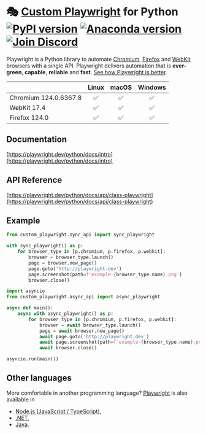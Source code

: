# 🎭 [Custom Playwright](https://playwright.dev) for Python [![PyPI version](https://badge.fury.io/py/custom-playwright.svg)](https://pypi.python.org/pypi/custom-playwright/) [![Anaconda version](https://img.shields.io/conda/v/microsoft/custom-playwright)](https://anaconda.org/Microsoft/custom-playwright) [![Join Discord](https://img.shields.io/badge/join-discord-infomational)](https://aka.ms/playwright/discord)

Playwright is a Python library to automate [Chromium](https://www.chromium.org/Home), [Firefox](https://www.mozilla.org/en-US/firefox/new/) and [WebKit](https://webkit.org/) browsers with a single API. Playwright delivers automation that is **ever-green**, **capable**, **reliable** and **fast**. [See how Playwright is better](https://playwright.dev/python).

|                                                                     | Linux | macOS | Windows |
| :------------------------------------------------------------------ | :---: | :---: | :-----: |
| Chromium <!-- GEN:chromium-version -->124.0.6367.8<!-- GEN:stop --> |  ✅   |  ✅   |   ✅    |
| WebKit <!-- GEN:webkit-version -->17.4<!-- GEN:stop -->             |  ✅   |  ✅   |   ✅    |
| Firefox <!-- GEN:firefox-version -->124.0<!-- GEN:stop -->          |  ✅   |  ✅   |   ✅    |

## Documentation

[https://playwright.dev/python/docs/intro](https://playwright.dev/python/docs/intro)

## API Reference

[https://playwright.dev/python/docs/api/class-playwright](https://playwright.dev/python/docs/api/class-playwright)

## Example

```py
from custom_playwright.sync_api import sync_playwright

with sync_playwright() as p:
    for browser_type in [p.chromium, p.firefox, p.webkit]:
        browser = browser_type.launch()
        page = browser.new_page()
        page.goto('http://playwright.dev')
        page.screenshot(path=f'example-{browser_type.name}.png')
        browser.close()
```

```py
import asyncio
from custom_playwright.async_api import async_playwright

async def main():
    async with async_playwright() as p:
        for browser_type in [p.chromium, p.firefox, p.webkit]:
            browser = await browser_type.launch()
            page = await browser.new_page()
            await page.goto('http://playwright.dev')
            await page.screenshot(path=f'example-{browser_type.name}.png')
            await browser.close()

asyncio.run(main())
```

## Other languages

More comfortable in another programming language? [Playwright](https://playwright.dev) is also available in

- [Node.js (JavaScript / TypeScript)](https://playwright.dev/docs/intro),
- [.NET](https://playwright.dev/dotnet/docs/intro),
- [Java](https://playwright.dev/java/docs/intro).
